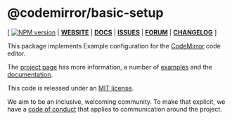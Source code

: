 # @codemirror/basic-setup

[ [![NPM version](https://img.shields.io/npm/v/@codemirror/next.svg)](https://www.npmjs.org/package/@codemirror/basic-setup) | [**WEBSITE**](https://codemirror.net/6/) | [**DOCS**](https://codemirror.net/6/docs/ref/#basic-setup) | [**ISSUES**](https://github.com/codemirror/codemirror.next/issues) | [**FORUM**](https://discuss.codemirror.net/c/next/) | [**CHANGELOG**](https://github.com/codemirror/basic-setup/blob/main/CHANGELOG.md) ]

This package implements Example configuration for the
[CodeMirror](https://codemirror.net/6/) code editor.

The [project page](https://codemirror.net/6/) has more information, a
number of [examples](https://codemirror.net/6/examples/) and the
[documentation](https://codemirror.net/6/docs/).

This code is released under an
[MIT license](https://github.com/codemirror/basic-setup/tree/main/LICENSE).

We aim to be an inclusive, welcoming community. To make that explicit,
we have a [code of
conduct](http://contributor-covenant.org/version/1/1/0/) that applies
to communication around the project.

